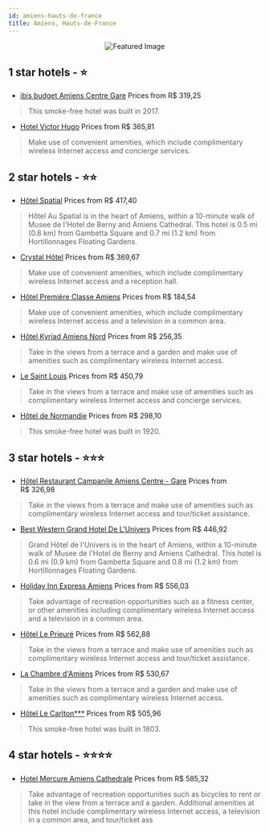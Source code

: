 ```yaml
---
id: amiens-hauts-de-france
title: Amiens, Hauts-de-France
---
```


<center><img src="https://i.travelapi.com/hotels/15000000/14590000/14583300/14583291/b08f7378_z.jpg" alt="Featured Image" /></center>


##  1 star hotels - ⭐️

-    [ibis budget Amiens Centre Gare](https://us.hurb.com/hotels/amiens/ibis-budget-amiens-centre-gare-JNP-JP03824G?cmp=18055) Prices from R$ 319,25
   > This smoke-free hotel was built in 2017.
-    [Hotel Victor Hugo](https://us.hurb.com/hotels/amiens/hotel-victor-hugo-JNP-JP03683G?cmp=18055) Prices from R$ 365,81
   > Make use of convenient amenities, which include complimentary wireless Internet access and concierge services.

##  2 star hotels - ⭐️⭐️

-    [Hôtel Spatial](https://us.hurb.com/hotels/amiens/hotel-spatial-JNP-JP702197?cmp=18055) Prices from R$ 417,40
   > Hôtel Au Spatial is in the heart of Amiens, within a 10-minute walk of Musee de l'Hotel de Berny and Amiens Cathedral. This hotel is 0.5 mi (0.8 km) from Gambetta Square and 0.7 mi (1.2 km) from Hortillonnages Floating Gardens.
-    [Crystal Hôtel](https://us.hurb.com/hotels/amiens/crystal-hotel-JNP-JP388908?cmp=18055) Prices from R$ 369,67
   > Make use of convenient amenities, which include complimentary wireless Internet access and a reception hall.
-    [Hôtel Première Classe Amiens](https://us.hurb.com/hotels/amiens/hotel-premiere-classe-amiens-JNP-JP915371?cmp=18055) Prices from R$ 184,54
   > Make use of convenient amenities, which include complimentary wireless Internet access and a television in a common area.
-    [Hôtel Kyriad Amiens Nord](https://us.hurb.com/hotels/amiens/hotel-kyriad-amiens-nord-JNP-JP778860?cmp=18055) Prices from R$ 256,35
   > Take in the views from a terrace and a garden and make use of amenities such as complimentary wireless Internet access.
-    [Le Saint Louis](https://us.hurb.com/hotels/amiens/le-saint-louis-JNP-JP786946?cmp=18055) Prices from R$ 450,79
   > Take in the views from a terrace and make use of amenities such as complimentary wireless Internet access and concierge services.
-    [Hôtel de Normandie](https://us.hurb.com/hotels/amiens/hotel-de-normandie-JNP-JP860399?cmp=18055) Prices from R$ 298,10
   > This smoke-free hotel was built in 1920.

##  3 star hotels - ⭐️⭐️⭐️

-    [Hôtel Restaurant Campanile Amiens Centre - Gare](https://us.hurb.com/hotels/amiens/hotel-restaurant-campanile-amiens-centre-gare-JNP-JP309281?cmp=18055) Prices from R$ 326,98
   > Take in the views from a terrace and make use of amenities such as complimentary wireless Internet access and tour/ticket assistance.
-    [Best Western Grand Hotel De L'Univers](https://us.hurb.com/hotels/amiens/best-western-grand-hotel-de-l-univers-JNP-JP170158?cmp=18055) Prices from R$ 446,92
   > Grand Hôtel de l'Univers is in the heart of Amiens, within a 10-minute walk of Musee de l'Hotel de Berny and Amiens Cathedral. This hotel is 0.6 mi (0.9 km) from Gambetta Square and 0.8 mi (1.2 km) from Hortillonnages Floating Gardens.
-    [Holiday Inn Express Amiens](https://us.hurb.com/hotels/amiens/holiday-inn-express-amiens-JNP-JP048877?cmp=18055) Prices from R$ 556,03
   > Take advantage of recreation opportunities such as a fitness center, or other amenities including complimentary wireless Internet access and a television in a common area.
-    [Hôtel Le Prieuré](https://us.hurb.com/hotels/amiens/hotel-le-prieure-JNP-JP780405?cmp=18055) Prices from R$ 562,88
   > Take in the views from a terrace and make use of amenities such as complimentary wireless Internet access and tour/ticket assistance.
-    [La Chambre d'Amiens](https://us.hurb.com/hotels/amiens/la-chambre-d-amiens-JNP-JP527335?cmp=18055) Prices from R$ 530,67
   > Take in the views from a terrace and a garden and make use of amenities such as complimentary wireless Internet access.
-    [Hôtel Le Carlton***](https://us.hurb.com/hotels/amiens/hotel-le-carlton-JNP-JP930229?cmp=18055) Prices from R$ 505,96
   > This smoke-free hotel was built in 1803.

##  4 star hotels - ⭐️⭐️⭐️⭐️

-    [Hotel Mercure Amiens Cathedrale](https://us.hurb.com/hotels/amiens/hotel-mercure-amiens-cathedrale-JNP-JP057468?cmp=18055) Prices from R$ 585,32
   > Take advantage of recreation opportunities such as bicycles to rent or take in the view from a terrace and a garden. Additional amenities at this hotel include complimentary wireless Internet access, a television in a common area, and tour/ticket ass
